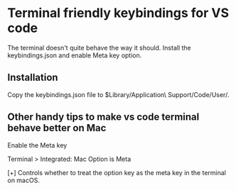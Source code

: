 # Terminal friendly keybindings for VS code

The terminal doesn't quite behave the way it should. Install the keybindings.json and enable Meta key option. 

## Installation 

Copy the keybindings.json file to $Library/Application\ Support/Code/User/.

## Other handy tips to make vs code terminal behave better on Mac

Enable the Meta key

Terminal > Integrated: Mac Option is Meta

[+] Controls whether to treat the option key as the meta key in the terminal on macOS.

